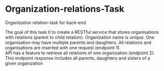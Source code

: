 # Organization-relations-Task
Organization relation-task for back-end

The goal of this task it to create a RESTful service that stores organisations with relations (parent to child relation).
Organization name is unique. One organisation may have multiple parents and daughters. 
All relations and organisations are inserted with one request (endpoint 1).  
API has a feature to retrieve all relations of one organization (endpoint 2). 
This endpoint response includes all parents, 
daughters and sisters of a given organization
